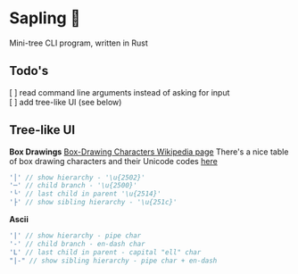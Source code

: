 # Sapling 🌱
Mini-tree CLI program, written in Rust

## Todo's
[ ] read command line arguments instead of asking for input<br/>
[ ] add tree-like UI (see below)<br/>

 ## Tree-like UI
**Box Drawings**
[Box-Drawing Characters Wikipedia page](https://en.wikipedia.org/wiki/Box-drawing_characters)
There's a nice table of box drawing characters and their Unicode codes [here](https://en.wikipedia.org/wiki/Box-drawing_characters#Box_Drawing)
```rust
'│' // show hierarchy - '\u{2502}'
'─' // child branch - '\u{2500}'
'└' // last child in parent '\u{2514}'
'├' // show sibling hierarchy - '\u{251c}'
```

**Ascii**
```rust
'|' // show hierarchy - pipe char
'-' // child branch - en-dash char
'L' // last child in parent - capital "ell" char
"|-" // show sibling hierarchy - pipe char + en-dash
```
